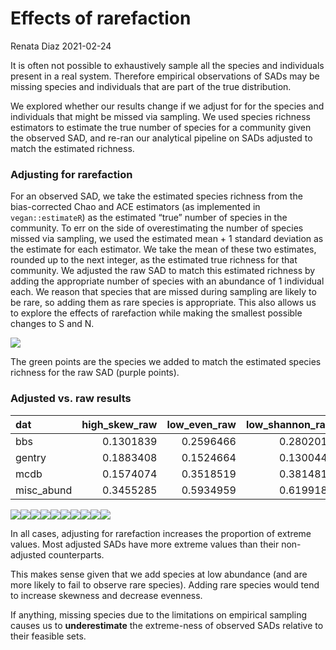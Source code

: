 Effects of rarefaction
================
Renata Diaz
2021-02-24

It is often not possible to exhaustively sample all the species and
individuals present in a real system. Therefore empirical observations
of SADs may be missing species and individuals that are part of the true
distribution.

We explored whether our results change if we adjust for for the species
and individuals that might be missed via sampling. We used species
richness estimators to estimate the true number of species for a
community given the observed SAD, and re-ran our analytical pipeline on
SADs adjusted to match the estimated richness.

### Adjusting for rarefaction

For an observed SAD, we take the estimated species richness from the
bias-corrected Chao and ACE estimators (as implemented in
`vegan::estimateR`) as the estimated “true” number of species in the
community. To err on the side of overestimating the number of species
missed via sampling, we used the estimated mean + 1 standard deviation
as the estimate for each estimator. We take the mean of these two
estimates, rounded up to the next integer, as the estimated true
richness for that community. We adjusted the raw SAD to match this
estimated richness by adding the appropriate number of species with an
abundance of 1 individual each. We reason that species that are missed
during sampling are likely to be rare, so adding them as rare species is
appropriate. This also allows us to explore the effects of rarefaction
while making the smallest possible changes to S and N.

![](rarefaction_files/figure-gfm/show%20an%20observed%20vector%20and%20adjusted%20for%20singletons-1.png)<!-- -->

The green points are the species we added to match the estimated species
richness for the raw SAD (purple points).

### Adjusted vs. raw results

<div class="kable-table">

| dat         | high\_skew\_raw | low\_even\_raw | low\_shannon\_raw | high\_singletons\_raw | low\_singletons\_raw | high\_po\_raw | high\_skew\_adjusted | low\_even\_adjusted | low\_shannon\_adjusted | high\_singletons\_adjusted | low\_singletons\_adjusted | high\_po\_adjusted |
| :---------- | --------------: | -------------: | ----------------: | --------------------: | -------------------: | ------------: | -------------------: | ------------------: | ---------------------: | -------------------------: | ------------------------: | -----------------: |
| bbs         |       0.1301839 |      0.2596466 |         0.2802019 |             0.0796971 |            0.0000000 |     0.2300757 |            0.1402813 |           0.3220339 |              0.3703570 |                  0.2513523 |                 0.0000000 |          0.2884962 |
| gentry      |       0.1883408 |      0.1524664 |         0.1300448 |             0.0179372 |            0.3004484 |     0.3139013 |            0.1883408 |           0.1883408 |              0.1793722 |                  0.0582960 |                 0.3004484 |          0.3587444 |
| mcdb        |       0.1574074 |      0.3518519 |         0.3814815 |             0.1629630 |            0.0000000 |     0.3259259 |            0.2518519 |           0.4981481 |              0.5407407 |                  0.4018519 |                 0.0000000 |          0.4907407 |
| misc\_abund |       0.3455285 |      0.5934959 |         0.6199187 |             0.3353659 |            0.0000000 |     0.5873984 |            0.4024390 |           0.6626016 |              0.6951220 |                  0.5853659 |                 0.0000000 |          0.6666667 |

</div>

![](rarefaction_files/figure-gfm/skew-1.png)<!-- -->![](rarefaction_files/figure-gfm/skew-2.png)<!-- -->![](rarefaction_files/figure-gfm/skew-3.png)<!-- -->![](rarefaction_files/figure-gfm/skew-4.png)<!-- -->![](rarefaction_files/figure-gfm/skew-5.png)<!-- -->![](rarefaction_files/figure-gfm/skew-6.png)<!-- -->![](rarefaction_files/figure-gfm/skew-7.png)<!-- -->![](rarefaction_files/figure-gfm/skew-8.png)<!-- -->![](rarefaction_files/figure-gfm/skew-9.png)<!-- -->![](rarefaction_files/figure-gfm/skew-10.png)<!-- -->

In all cases, adjusting for rarefaction increases the proportion of
extreme values. Most adjusted SADs have more extreme values than their
non-adjusted counterparts.

This makes sense given that we add species at low abundance (and are
more likely to fail to observe rare species). Adding rare species would
tend to increase skewness and decrease evenness.

If anything, missing species due to the limitations on empirical
sampling causes us to **underestimate** the extreme-ness of observed
SADs relative to their feasible sets.
